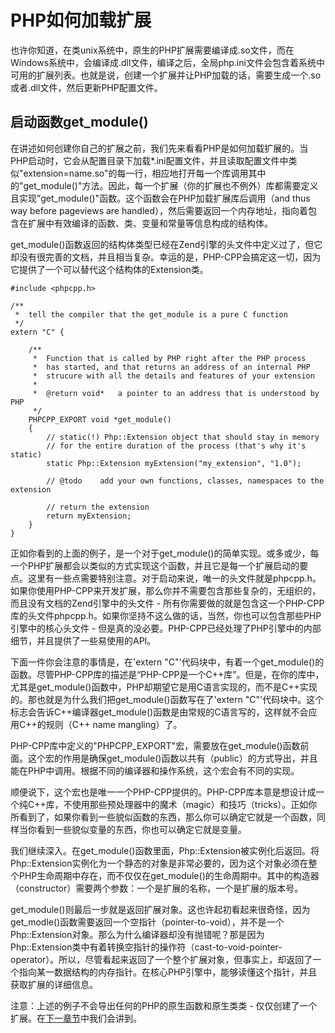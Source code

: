 # PHP如何加载扩展
也许你知道，在类unix系统中，原生的PHP扩展需要编译成.so文件，而在Windows系统中，会编译成.dll文件，编译之后，全局php.ini文件会包含着系统中可用的扩展列表。也就是说，创建一个扩展并让PHP加载的话，需要生成一个.so或者.dll文件，然后更新PHP配置文件。

## 启动函数get_module()
在讲述如何创建你自己的扩展之前，我们先来看看PHP是如何加载扩展的。当PHP启动时，它会从配置目录下加载*.ini配置文件，并且读取配置文件中类似"extension=name.so"的每一行，相应地打开每一个库调用其中的"get_module()"方法。因此，每一个扩展（你的扩展也不例外）库都需要定义且实现”get_module()"函数。这个函数会在PHP加载扩展库后调用（and thus way before pageviews are handled），然后需要返回一个内存地址，指向着包含在扩展中有效编译的函数、类、变量和常量等信息构成的结构体。

get_module()函数返回的结构体类型已经在Zend引擎的头文件中定义过了，但它却没有很完善的文档，并且相当复杂。幸运的是，PHP-CPP会搞定这一切，因为它提供了一个可以替代这个结构体的Extension类。

```
#include <phpcpp.h>

/**
 *  tell the compiler that the get_module is a pure C function
 */
extern "C" {

    /**
     *  Function that is called by PHP right after the PHP process
     *  has started, and that returns an address of an internal PHP
     *  strucure with all the details and features of your extension
     *
     *  @return void*   a pointer to an address that is understood by PHP
     */
    PHPCPP_EXPORT void *get_module() 
    {
        // static(!) Php::Extension object that should stay in memory
        // for the entire duration of the process (that's why it's static)
        static Php::Extension myExtension("my_extension", "1.0");

        // @todo    add your own functions, classes, namespaces to the extension

        // return the extension
        return myExtension;
    }
}
```

正如你看到的上面的例子，是一个对于get_module()的简单实现。或多或少，每一个PHP扩展都会以类似的方式实现这个函数，并且它是每一个扩展启动的要点。这里有一些点需要特别注意。对于启动来说，唯一的头文件就是phpcpp.h。如果你使用PHP-CPP来开发扩展，那么你并不需要包含那些复杂的，无组织的，而且没有文档的Zend引擎中的头文件 - 所有你需要做的就是包含这一个PHP-CPP库的头文件phpcpp.h。如果你坚持不这么做的话，当然，你也可以包含那些PHP引擎中的核心头文件 - 但是真的没必要。PHP-CPP已经处理了PHP引擎中的内部细节，并且提供了一些易使用的API。

下面一件你会注意的事情是，在'extern "C"'代码块中，有着一个get_module()的函数。尽管PHP-CPP库的描述是“PHP-CPP是一个C++库”。但是，在你的库中，尤其是get_module()函数中，PHP却期望它是用C语言实现的，而不是C++实现的。那也就是为什么我们把get_module()函数写在了'extern "C"'代码块中。这个标志会告诉C++编译器get_module()函数是由常规的C语言写的，这样就不会应用C++的规则（C++ name mangling）了。

PHP-CPP库中定义的"PHPCPP_EXPORT"宏，需要放在get_module()函数前面。这个宏的作用是确保get_module()函数以共有（public）的方式导出，并且能在PHP中调用。根据不同的编译器和操作系统，这个宏会有不同的实现。

顺便说下，这个宏也是唯一一个PHP-CPP提供的。PHP-CPP库本意是想设计成一个纯C++库，不使用那些预处理器中的魔术（magic）和技巧（tricks）。正如你所看到了，如果你看到一些貌似函数的东西，那么你可以确定它就是一个函数，同样当你看到一些貌似变量的东西，你也可以确定它就是变量。

我们继续深入。在get_module()函数里面，Php::Extension被实例化后返回。将Php::Extension实例化为一个静态的对象是非常必要的，因为这个对象必须在整个PHP生命周期中存在，而不仅仅在get_module()的生命周期中。其中的构造器（constructor）需要两个参数：一个是扩展的名称，一个是扩展的版本号。

get_module()则最后一步就是返回扩展对象。这也许起初看起来很奇怪，因为get_modle()函数需要返回一个空指针（pointer-to-void），并不是一个Php::Extension对象。那么为什么编译器却没有抛错呢？那是因为Php::Extension类中有着转换空指针的操作符（cast-to-void-pointer-operator）。所以，尽管看起来返回了一个整个扩展对象，但事实上，却返回了一个指向某一数据结构的内存指针。在核心PHP引擎中，能够读懂这个指针，并且获取扩展的详细信息。

注意：上述的例子不会导出任何的PHP的原生函数和原生类类 - 仅仅创建了一个扩展。在[下一章节](https://github.com/GenialX/PHP-CPP-documentation/your-first-extension.md)中我们会讲到。



